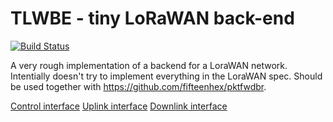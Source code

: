 # TLWBE - tiny LoRaWAN back-end

[![Build Status](https://travis-ci.com/fifteenhex/tlwbe.svg?branch=master)](https://travis-ci.com/fifteenhex/tlwbe)

A very rough implementation of a backend for a LoraWAN network.
Intentially doesn't try to implement everything in the LoraWAN spec.
Should be used together with https://github.com/fifteenhex/pktfwdbr.

[Control interface](CONTROL.md)
[Uplink interface](UPLINK.md)
[Downlink interface](DOWNLINK.md)